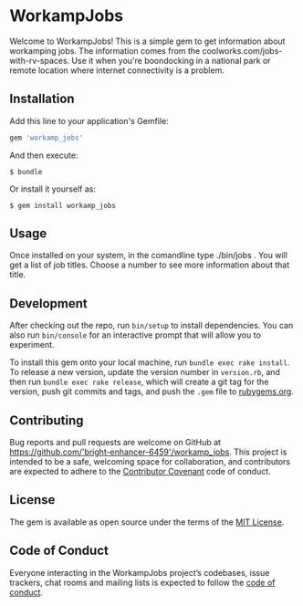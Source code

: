 # WorkampJobs

Welcome to WorkampJobs! This is a simple gem to get information about workamping jobs. The information comes from the coolworks.com/jobs-with-rv-spaces. Use it when you're boondocking in a national park or remote location where internet connectivity is a problem.

## Installation

Add this line to your application's Gemfile:

```ruby
gem 'workamp_jobs'
```

And then execute:

    $ bundle

Or install it yourself as:

    $ gem install workamp_jobs

## Usage

Once installed on your system, in the comandline type ./bin/jobs . You will get a list of job titles. Choose a number to see more information about that title. 

## Development

After checking out the repo, run `bin/setup` to install dependencies. You can also run `bin/console` for an interactive prompt that will allow you to experiment.

To install this gem onto your local machine, run `bundle exec rake install`. To release a new version, update the version number in `version.rb`, and then run `bundle exec rake release`, which will create a git tag for the version, push git commits and tags, and push the `.gem` file to [rubygems.org](https://rubygems.org).

## Contributing

Bug reports and pull requests are welcome on GitHub at https://github.com/'bright-enhancer-6459'/workamp_jobs. This project is intended to be a safe, welcoming space for collaboration, and contributors are expected to adhere to the [Contributor Covenant](http://contributor-covenant.org) code of conduct.

## License

The gem is available as open source under the terms of the [MIT License](https://opensource.org/licenses/MIT).

## Code of Conduct

Everyone interacting in the WorkampJobs project’s codebases, issue trackers, chat rooms and mailing lists is expected to follow the [code of conduct](https://github.com/'bright-enhancer-6459'/workamp_jobs/blob/master/CODE_OF_CONDUCT.md).
